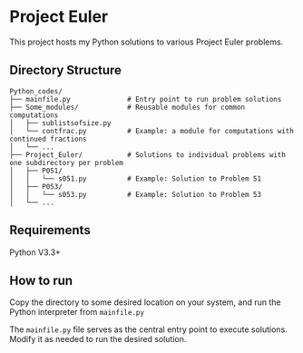 # Project Euler

This project hosts my Python solutions to various Project Euler problems.

## Directory Structure

```
Python_codes/
├── mainfile.py              # Entry point to run problem solutions
├── Some_modules/            # Reusable modules for common computations
│   ├── sublistsofsize.py
│   └── contfrac.py          # Example: a module for computations with continued fractions
│   └── ...    
├── Project_Euler/           # Solutions to individual problems with one subdirectory per problem
│   ├── P051/                
│   │   └── s051.py          # Example: Solution to Problem 51
│   ├── P053/
│   │   └── s053.py          # Example: Solution to Problem 53
│   └── ...
```

## Requirements

Python V3.3+

## How to run

Copy the directory to some desired location on your system, and run the Python interpreter from `mainfile.py`

The `mainfile.py` file serves as the central entry point to execute solutions. Modify it as needed to run the desired solution.

